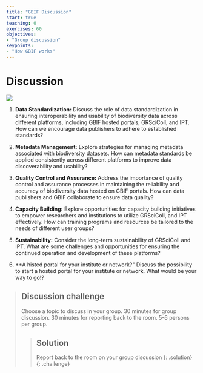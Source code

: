 ```yaml
---
title: "GBIF Discussion"
start: true
teaching: 0
exercises: 60
objectives:
- "Group discussion"
keypoints:
- "How GBIF works"
---
```


# Discussion

<a href="www.gbif.org">
    <img src="{{ '/assets/img/gbif_discussion.PNG' | relative_url }}">
  </a>

1. **Data Standardization:** Discuss the role of data standardization in ensuring interoperability and usability of biodiversity data across different platforms, including GBIF hosted portals, GRSciColl, and IPT.
How can we encourage data publishers to adhere to established standards?

2. **Metadata Management:** Explore strategies for managing metadata associated with biodiversity datasets. How can metadata standards be applied consistently across different platforms to improve data discoverability and usability?

3. **Quality Control and Assurance:** Address the importance of quality control and assurance processes in maintaining the reliability and accuracy of biodiversity data hosted on GBIF portals. How can data publishers and GBIF collaborate to ensure data quality?

4. **Capacity Building:** Explore opportunities for capacity building initiatives to empower researchers and institutions to utilize GRSciColl, and IPT effectively. How can training programs and resources be tailored to the needs of different user groups?

5. **Sustainability:** Consider the long-term sustainability of GRSciColl and IPT. What are some challenges and opportunities for ensuring the continued operation and development of these platforms?

6. **A histed portal for your institute or network?"  Discuss the possibility to start a hosted portal for your institute or network. What would be your way to go!?


> ## Discussion challenge
>
>  Choose a topic to discuss in your group. 30 minutes for group discussion. 30 minutes for reporting back to the room. 5-6 persons per group.
> > 
> > ## Solution
> > Report back to the room on your group discussion
> {: .solution}
{: .challenge}

